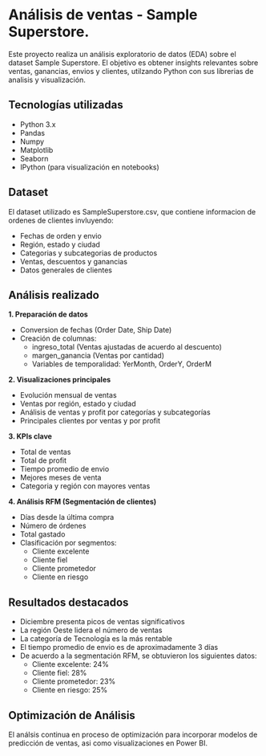 # Análisis de ventas - Sample Superstore.
Este proyecto realiza un análisis exploratorio de datos (EDA) sobre el dataset Sample Superstore. El objetivo es obtener insights relevantes sobre ventas, ganancias, envios y clientes, utilzando Python con sus librerias de analisis y visualización. 

## Tecnologías utilizadas 
- Python 3.x
- Pandas
- Numpy
- Matplotlib
- Seaborn
- IPython (para visualización en notebooks)

## Dataset
El dataset utilizado es SampleSuperstore.csv, que contiene informacion de ordenes de clientes invluyendo:
- Fechas de orden y envio
- Región, estado y ciudad 
- Categorias y subcategorias de productos
- Ventas, descuentos y ganancias
- Datos generales de clientes

## Análisis realizado
**1. Preparación de datos**
- Conversion de fechas (Order Date, Ship Date)
- Creación de columnas:
  + ingreso_total (Ventas ajustadas de acuerdo al descuento)
  + margen_ganancia (Ventas por cantidad)
  + Variables de temporalidad: YerMonth, OrderY, OrderM

**2. Visualizaciones principales**
- Evolución mensual de ventas 
- Ventas por región, estado y ciudad
- Análisis de ventas y profit por categorías y subcategorías
- Principales clientes por ventas y por profit

**3. KPIs clave**
- Total de ventas
- Total de profit
- Tiempo promedio de envio
- Mejores meses de venta
- Categoria y región con mayores ventas

**4. Análisis RFM (Segmentación de clientes)**
- Días desde la última compra
- Número de órdenes
- Total gastado
- Clasificación por segmentos:
  + Cliente excelente
  + Cliente fiel
  + Cliente prometedor
  + Cliente en riesgo

## Resultados destacados
- Diciembre presenta picos de ventas significativos
- La región Oeste lidera el número de ventas
- La categoría de Tecnología es la más rentable
- El tiempo promedio de envio es de aproximadamente 3 días
- De acuerdo a la segmentación RFM, se obtuvieron los siguientes datos:
  + Cliente excelente: 24%
  + Cliente fiel: 28%
  + Cliente prometedor: 23%
  + Cliente en riesgo:  25%

## Optimización de Análisis
El análsis continua en proceso de optimización para incorporar modelos de predicción de ventas, asi como visualizaciones en Power BI. 